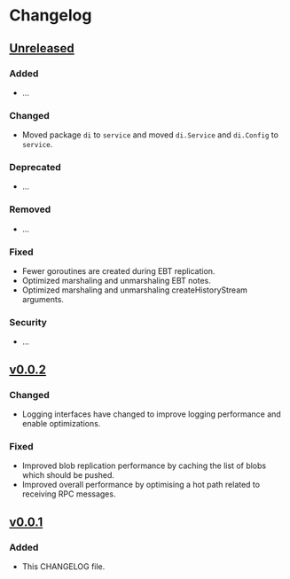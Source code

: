 # Changelog

## [Unreleased]


### Added 

- ...

### Changed 

- Moved package `di` to `service` and moved `di.Service` and `di.Config` to `service`.

### Deprecated 

- ...

### Removed 

- ...

### Fixed 

- Fewer goroutines are created during EBT replication.
- Optimized marshaling and unmarshaling EBT notes.
- Optimized marshaling and unmarshaling createHistoryStream arguments.

### Security 

- ...


## [v0.0.2]

### Changed

- Logging interfaces have changed to improve logging performance and enable
  optimizations.

### Fixed

- Improved blob replication performance by caching the list of blobs which
  should be pushed.
- Improved overall performance by optimising a hot path related to receiving
  RPC messages.

## [v0.0.1]

### Added

- This CHANGELOG file.

[unreleased]: https://github.com/planetary-social/scuttlego/compare/v0.0.2...HEAD
[v0.0.2]: https://github.com/planetary-social/scuttlego/releases/tag/v0.0.2
[v0.0.1]: https://github.com/planetary-social/scuttlego/releases/tag/v0.0.1
